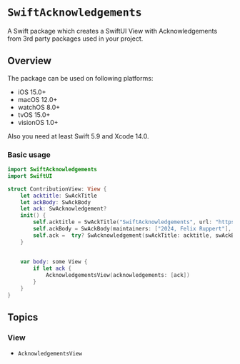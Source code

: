 # ``SwiftAcknowledgements``

A Swift package which creates a SwiftUI View with Acknowledgements from 3rd party packages used in your project.

## Overview

The package can be used on following platforms:

- iOS 15.0+
- macOS 12.0+
- watchOS 8.0+
- tvOS 15.0+
- visionOS 1.0+

Also you need at least Swift 5.9 and Xcode 14.0.

### Basic usage

```swift
import SwiftAcknowledgements
import SwiftUI

struct ContributionView: View {
	let acktitle: SwAckTitle
	let ackBody: SwAckBody
	let ack: SwAcknowledgement?
	init() {
		self.acktitle = SwAckTitle("SwiftAcknowledgements", url: "https://github.com/flexlixrup/SwiftAcknowledgements")
		self.ackBody = SwAckBody(maintainers: ["2024, Felix Ruppert"], licence: .MIT)
		self.ack =  try? SwAcknowledgement(swAckTitle: acktitle, swAckBody: ackBody, platforms: [.all])
	}
	
	 
	var body: some View {
		if let ack {
			AcknowledgementsView(acknowledgements: [ack])
		}
	}
}
```

## Topics

### View

- ``AcknowledgementsView``
